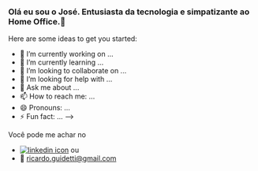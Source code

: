 ### Olá eu sou o José. Entusiasta da tecnologia e simpatizante ao Home Office.👋

Here are some ideas to get you started:

- 🔭 I’m currently working on ...
- 🌱 I’m currently learning ...
- 👯 I’m looking to collaborate on ...
- 🤔 I’m looking for help with ...
- 💬 Ask me about ...
- 📫 How to reach me: ...
- 😄 Pronouns: ...
- ⚡ Fun fact: ...
-->


<!-- Actual text -->






Você pode me achar no 
- [![linkedin icon][linkedinIcon]][linkedinUrl] ou 
- :email: ricardo.guidetti@gmail.com



<!--Links Url -->
[linkedinUrl]: https://www.linkedin.com/in/josericardogjr/

<!-- icons links -->
[linkedinIcon]: https://raw.githubusercontent.com/MartinHeinz/MartinHeinz/master/linkedin-3-16.png
